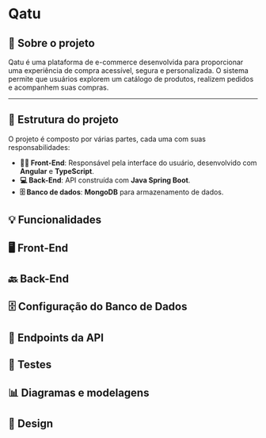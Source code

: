# Qatu

## 📖 Sobre o projeto

Qatu é uma plataforma de e-commerce desenvolvida para proporcionar uma experiência de compra acessível, segura e personalizada. O sistema permite que usuários explorem um catálogo de produtos, realizem pedidos e acompanhem suas compras.

---

## 🔧 Estrutura do projeto

O projeto é composto por várias partes, cada uma com suas responsabilidades:

- **👨‍💻 Front-End**: Responsável pela interface do usuário, desenvolvido com **Angular** e **TypeScript**.
- **💻 Back-End**: API construída com **Java Spring Boot**.
- **🗄️ Banco de dados**: **MongoDB** para armazenamento de dados.

## 💡 Funcionalidades


## 🖥️ Front-End


## 🔙 Back-End


## 🗄️ Configuração do Banco de Dados


## 📜 Endpoints da API


## 🧪 Testes


## 📊 Diagramas e modelagens


## 🎨 Design

